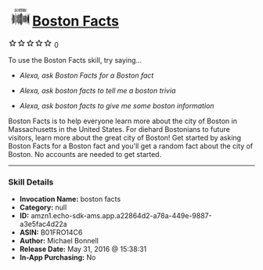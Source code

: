 # &nbsp;<img src="skill_icon" alt="Boston Facts icon" width="36"> [Boston Facts](http://alexa.amazon.com/#skills/amzn1.echo-sdk-ams.app.a22864d2-a78a-449e-9887-a3e5fac4d22a)
![0 stars](../../images/ic_star_border_black_18dp_1x.png)![0 stars](../../images/ic_star_border_black_18dp_1x.png)![0 stars](../../images/ic_star_border_black_18dp_1x.png)![0 stars](../../images/ic_star_border_black_18dp_1x.png)![0 stars](../../images/ic_star_border_black_18dp_1x.png) 0

To use the Boston Facts skill, try saying...

* *Alexa, ask Boston Facts for a Boston fact*

* *Alexa, ask boston facts to tell me a boston trivia*

* *Alexa, ask boston facts to give me some boston information*

Boston Facts is to help everyone learn more about the city of Boston in Massachusetts in the United States. For diehard Bostonians to future visitors, learn more about the great city of Boston! Get started by asking Boston Facts for a Boston fact and you'll get a random fact about the city of Boston. No accounts are needed to get started.

***

### Skill Details

* **Invocation Name:** boston facts
* **Category:** null
* **ID:** amzn1.echo-sdk-ams.app.a22864d2-a78a-449e-9887-a3e5fac4d22a
* **ASIN:** B01FRO14C6
* **Author:** Michael Bonnell
* **Release Date:** May 31, 2016 @ 15:38:31
* **In-App Purchasing:** No
